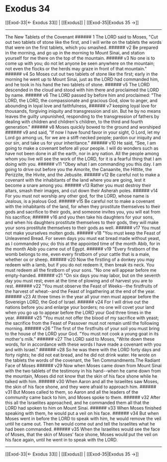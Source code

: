 # Exodus 34

[[Exod-33|← Exodus 33]] | [[Exodus]] | [[Exod-35|Exodus 35 →]]
***

The New Tablets of the Covenant ###### 1 The LORD said to Moses, "Cut out two tablets of stone like the first, and I will write on the tablets the words that were on the first tablets, which you smashed. ###### v2 Be prepared in the morning, and go up in the morning to Mount Sinai, and station yourself for me there on the top of the mountain. ###### v3 No one is to come up with you; do not let anyone be seen anywhere on the mountain; not even the flocks or the herds may graze in front of that mountain." ###### v4 So Moses cut out two tablets of stone like the first; early in the morning he went up to Mount Sinai, just as the LORD had commanded him, and he took in his hand the two tablets of stone. ###### v5 The LORD descended in the cloud and stood with him there and proclaimed the LORD by name. ###### v6 The LORD passed by before him and proclaimed: "The LORD, the LORD, the compassionate and gracious God, slow to anger, and abounding in loyal love and faithfulness, ###### v7 keeping loyal love for thousands, forgiving iniquity and transgression and sin. But he by no means leaves the guilty unpunished, responding to the transgression of fathers by dealing with children and children's children, to the third and fourth generation." ###### v8 Moses quickly bowed to the ground and worshiped ###### v9 and said, "If now I have found favor in your sight, O Lord, let my Lord go among us, for we are a stiff-necked people; pardon our iniquity and our sin, and take us for your inheritance." ###### v10 He said, "See, I am going to make a covenant before all your people. I will do wonders such as have not been done in all the earth, nor in any nation. All the people among whom you live will see the work of the LORD, for it is a fearful thing that I am doing with you. ###### v11 "Obey what I am commanding you this day. I am going to drive out before you the Amorite, the Canaanite, the Hittite, the Perizzite, the Hivite, and the Jebusite. ###### v12 Be careful not to make a covenant with the inhabitants of the land where you are going, lest it become a snare among you. ###### v13 Rather you must destroy their altars, smash their images, and cut down their Asherah poles. ###### v14 For you must not worship any other god, for the LORD, whose name is Jealous, is a jealous God. ###### v15 Be careful not to make a covenant with the inhabitants of the land, for when they prostitute themselves to their gods and sacrifice to their gods, and someone invites you, you will eat from his sacrifice; ###### v16 and you then take his daughters for your sons, and when his daughters prostitute themselves to their gods, they will make your sons prostitute themselves to their gods as well. ###### v17 You must not make yourselves molten gods. ###### v18 "You must keep the Feast of Unleavened Bread. For seven days you must eat bread made without yeast, as I commanded you; do this at the appointed time of the month Abib, for in the month Abib you came out of Egypt. ###### v19 "Every firstborn of the womb belongs to me, even every firstborn of your cattle that is a male, whether ox or sheep. ###### v20 Now the firstling of a donkey you may redeem with a lamb, but if you do not redeem it, then break its neck. You must redeem all the firstborn of your sons. "No one will appear before me empty-handed. ###### v21 "On six days you may labor, but on the seventh day you must rest; even at the time of plowing and of harvest you are to rest. ###### v22 "You must observe the Feast of Weeks--the firstfruits of the harvest of wheat--and the Feast of Ingathering at the end of the year. ###### v23 At three times in the year all your men must appear before the Sovereign LORD, the God of Israel. ###### v24 For I will drive out the nations before you and enlarge your borders; no one will covet your land when you go up to appear before the LORD your God three times in the year. ###### v25 "You must not offer the blood of my sacrifice with yeast; the sacrifice from the Feast of Passover must not remain until the following morning. ###### v26 "The first of the firstfruits of your soil you must bring to the house of the LORD your God. "You must not cook a young goat in its mother's milk." ###### v27 The LORD said to Moses, "Write down these words, for in accordance with these words I have made a covenant with you and with Israel." ###### v28 So he was there with the LORD forty days and forty nights; he did not eat bread, and he did not drink water. He wrote on the tablets the words of the covenant, the Ten Commandments.The Radiant Face of Moses ###### v29 Now when Moses came down from Mount Sinai with the two tablets of the testimony in his hand--when he came down from the mountain, Moses did not know that the skin of his face shone while he talked with him. ###### v30 When Aaron and all the Israelites saw Moses, the skin of his face shone, and they were afraid to approach him. ###### v31 But Moses called to them, so Aaron and all the leaders of the community came back to him, and Moses spoke to them. ###### v32 After this all the Israelites approached, and he commanded them all that the LORD had spoken to him on Mount Sinai. ###### v33 When Moses finished speaking with them, he would put a veil on his face. ###### v34 But when Moses went in before the LORD to speak with him, he would remove the veil until he came out. Then he would come out and tell the Israelites what he had been commanded. ###### v35 When the Israelites would see the face of Moses, that the skin of Moses' face shone, Moses would put the veil on his face again, until he went in to speak with the LORD.

***
[[Exod-33|← Exodus 33]] | [[Exodus]] | [[Exod-35|Exodus 35 →]]
